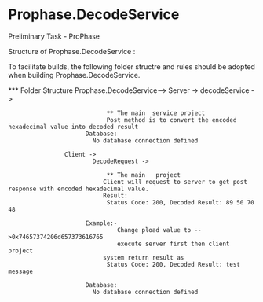 # Prophase.DecodeService
Preliminary Task - ProPhase


Structure of Prophase.DecodeService :

To facilitate builds, the following folder structre and rules should be adopted when building Prophase.DecodeService.

*** Folder Structure
Prophase.DecodeService-->
                    Server -> 
                            decodeService -> 

                                ** The main  service project
                                Post method is to convert the encoded hexadecimal value into decoded result
                          Database:
                            No database connection defined
                            
                    Client -> 
                            DecodeRequest -> 

                                ** The main   project
                               Client will request to server to get post response with encoded hexadecimal value.
                               Result:
                                Status Code: 200, Decoded Result: 89 50 70 48

                          Example:-
                                   Change pload value to -->0x74657374206d657373616765
                                   execute server first then client project
                               system return result as
                                Status Code: 200, Decoded Result: test message

                          Database:
                            No database connection defined
